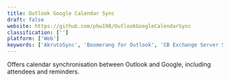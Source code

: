 ```yaml
---
title: Outlook Google Calendar Sync
draft: false 
website: https://github.com/phw198/OutlookGoogleCalendarSync
classification: ['']
platform: ['Web']
keywords: ['AkrutoSync', 'Boomerang for Outlook', 'CB Exchange Server Sync', 'DAVx5', 'Email Insights', 'EteSync', 'GO Contact Sync Mod', 'NuevaSync', 'OggSync', 'Outlook CalDav Synchronizer', 'Outlook4Gmail', 'OutlookDAV', 'PhoneCopy', 'SYNCING.NET', 'Sync2', 'SyncMe', 'Wunderlist for Outlook', 'Zoho CRM', 'iCloud']
---
```

Offers calendar synchronisation between Outlook and Google, including attendees and reminders.